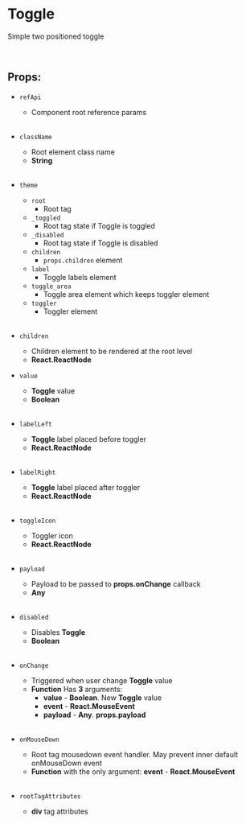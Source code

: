 # Toggle

Simple two positioned toggle<br />

<br />

## Props:

- `refApi`
    - Component root reference params<br /><br />

- `className`
    - Root element class name
    - **String**<br /><br />

- `theme`
    - `root`
        - Root tag
    - `_toggled`
        - Root tag state if Toggle is toggled
    - `_disabled`
        - Root tag state if Toggle is disabled
    - `children`
        - `props.children` element
    - `label`
        - Toggle labels element
    - `toggle_area`
        - Toggle area element which keeps toggler element
    - `toggler`
        - Toggler element<br /><br />

- `children`
    - Children element to be rendered at the root level
    - **React.ReactNode**

- `value`
    - **Toggle** value
    - **Boolean**<br /><br />

- `labelLeft`
    - **Toggle** label placed before toggler
    - **React.ReactNode**<br /><br />

- `labelRight`
    - **Toggle** label placed after toggler
    - **React.ReactNode**<br /><br />

- `toggleIcon`
    - Toggler icon
    - **React.ReactNode**<br /><br />

- `payload`
    - Payload to be passed to **props.onChange** callback
    - **Any**<br /><br />

- `disabled`
    - Disables **Toggle**
    - **Boolean**<br /><br />

- `onChange`
    - Triggered when user change **Toggle** value
    - **Function** Has **3** arguments:
        - **value** - **Boolean**. New **Toggle** value
        - **event** - **React.MouseEvent<HTMLDivElement>**
        - **payload** - **Any**. **props.payload**<br /><br />

- `onMouseDown`
    - Root tag mousedown event handler. May prevent inner default onMouseDown event
    - **Function** with the only argument: **event** - **React.MouseEvent<HTMLDivElement>**<br /><br />

- `rootTagAttributes`
    - **div** tag attributes